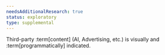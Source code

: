 ```yaml
---
needsAdditionalResearch: true
status: exploratory
type: supplemental
---
```


Third-party :term[content] (AI, Advertising, etc.) is visually and :term[programmatically] indicated.
